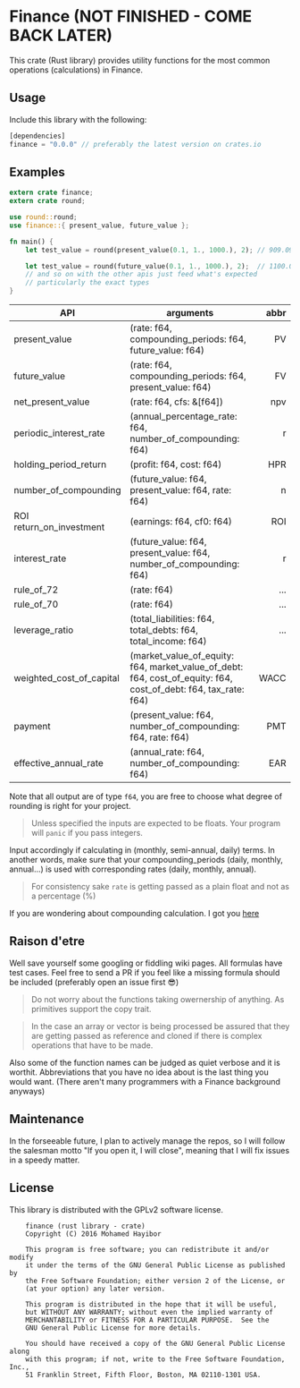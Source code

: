 # Finance (NOT FINISHED - COME BACK LATER)

This crate (Rust library) provides utility functions for the most common operations (calculations) in Finance.

## Usage

Include this library with the following:
```rust
[dependencies]
finance = "0.0.0" // preferably the latest version on crates.io
```
## Examples
```rust
extern crate finance;
extern crate round;

use round::round;
use finance::{ present_value, future_value };

fn main() {
    let test_value = round(present_value(0.1, 1., 1000.), 2); // 909.09

    let test_value = round(future_value(0.1, 1., 1000.), 2);  // 1100.00
    // and so on with the other apis just feed what's expected
    // particularly the exact types
}

```

| API | arguments | abbr |
|-----|--------|--------:|
| present_value | (rate: f64, compounding_periods: f64, future_value: f64) | PV |
| future_value | (rate: f64, compounding_periods: f64, present_value: f64) | FV |
| net_present_value | (rate: f64, cfs: &[f64]) | npv |
| periodic_interest_rate | (annual_percentage_rate: f64, number_of_compounding: f64) | r |
| holding_period_return | (profit: f64, cost: f64) | HPR |
| number_of_compounding | (future_value: f64, present_value: f64, rate: f64) | n |
| ROI return_on_investment | (earnings: f64, cf0: f64) | ROI |
| interest_rate | (future_value: f64, present_value: f64, number_of_compounding: f64) | r |
| rule_of_72 | (rate: f64) | ... |
| rule_of_70 | (rate: f64) | ... |
| leverage_ratio | (total_liabilities: f64, total_debts: f64, total_income: f64) | ... |
| weighted_cost_of_capital | (market_value_of_equity: f64, market_value_of_debt: f64, cost_of_equity: f64, cost_of_debt: f64, tax_rate: f64) | WACC |
| payment | (present_value: f64, number_of_compounding: f64, rate: f64) | PMT |
| effective_annual_rate | (annual_rate: f64, number_of_compounding: f64) | EAR |

Note that all output are of type `f64`, you are free to choose what degree of rounding is right for your project.

> Unless specified the inputs are expected to be floats. Your program will `panic` if you pass integers.

Input accordingly if calculating in (monthly, semi-annual, daily) terms. In another words, make sure that your compounding_periods (daily, monthly, annual...) is used with corresponding rates (daily, monthly, annual).

> For consistency sake `rate` is getting passed as a plain float and not as a percentage (%)

If you are wondering about compounding calculation. I got you [here](https://github.com/mohamedhayibor/rust_compound)

## Raison d'etre

Well save yourself some googling or fiddling wiki pages. All formulas have test cases. Feel free to send a PR if you feel like a missing formula should be included (preferably open an issue first :sunglasses:)

> Do not worry about the functions taking owernership of anything. As primitives support the copy trait.

> In the case an array or vector is being processed be assured that they are getting passed as reference and cloned if there is complex operations that have to be made.

Also some of the function names can be judged as quiet verbose and it is worthit. Abbreviations that you have no idea about is the last thing you would want. (There aren't many programmers with a Finance background anyways)

## Maintenance

In the forseeable future, I plan to actively manage the repos, so I will follow the salesman motto "If you open it, I will close", meaning that I will fix issues in a speedy matter.

## License

This library is distributed with the GPLv2 software license.

```
    finance (rust library - crate)
    Copyright (C) 2016 Mohamed Hayibor

    This program is free software; you can redistribute it and/or modify
    it under the terms of the GNU General Public License as published by
    the Free Software Foundation; either version 2 of the License, or
    (at your option) any later version.

    This program is distributed in the hope that it will be useful,
    but WITHOUT ANY WARRANTY; without even the implied warranty of
    MERCHANTABILITY or FITNESS FOR A PARTICULAR PURPOSE.  See the
    GNU General Public License for more details.

    You should have received a copy of the GNU General Public License along
    with this program; if not, write to the Free Software Foundation, Inc.,
    51 Franklin Street, Fifth Floor, Boston, MA 02110-1301 USA.
```
